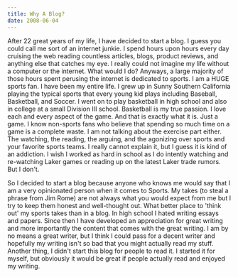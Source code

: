 ```yaml
---
title: Why A Blog?
date: 2008-06-04
---
```


After 22 great years of my life, I have decided to start a blog. I guess you could call me sort of an internet junkie. I spend hours upon hours every day cruising the web reading countless articles, blogs, product reviews, and anything else that catches my eye. I really could not imagine my life without a computer or the internet. What would I do? Anyways, a large majority of those hours spent perusing the internet is dedicated to sports. I am a HUGE sports fan. I have been my entire life. I grew up in Sunny Southern California playing the typical sports that every young kid plays including Baseball, Basketball, and Soccer. I went on to play basketball in high school and also in college at a small Division III school. Basketball is my true passion. I love each and every aspect of the game. And that is exactly what it is. Just a game. I know non-sports fans who believe that spending so much time on a game is a complete waste. I am not talking about the exercise part either. The watching, the reading, the arguing, and the agonizing over sports and your favorite sports teams. I really cannot explain it, but I guess it is kind of an addiction. I wish I worked as hard in school as I do intently watching and re-watching Laker games or reading up on the latest Laker trade rumors. But I don't.

So I decided to start a blog because anyone who knows me would say that I am a very opinionated person when it comes to Sports. My takes (to steal a phrase from Jim Rome) are not always what you would expect from me but I try to keep them honest and well-thought out. What better place to 'think out' my sports takes than in a blog. In high school I hated writing essays and papers. Since then I have developed an appreciation for great writing and more importantly the content that comes with the great writing. I am by no means a great writer, but I think I could pass for a decent writer and hopefully my writing isn't so bad that you might actually read my stuff. Another thing, I didn't start this blog for people to read it. I started it for myself, but obviously it would be great if people actually read and enjoyed my writing. 
